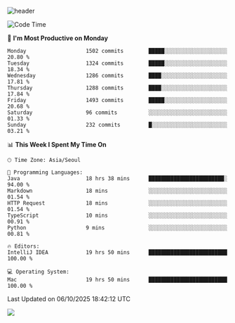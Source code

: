 ![header](https://capsule-render.vercel.app/api?type=Egg&color=timeAuto&height=300&section=header&text=PoPo&fontSize=90&animation=fadeIn)

  <!--START_SECTION:waka-->
![Code Time](http://img.shields.io/badge/Code%20Time-3%2C017%20hrs%2022%20mins-blue)

📅 **I'm Most Productive on Monday** 

```text
Monday                   1502 commits        █████░░░░░░░░░░░░░░░░░░░░   20.80 % 
Tuesday                  1324 commits        █████░░░░░░░░░░░░░░░░░░░░   18.34 % 
Wednesday                1286 commits        ████░░░░░░░░░░░░░░░░░░░░░   17.81 % 
Thursday                 1288 commits        ████░░░░░░░░░░░░░░░░░░░░░   17.84 % 
Friday                   1493 commits        █████░░░░░░░░░░░░░░░░░░░░   20.68 % 
Saturday                 96 commits          ░░░░░░░░░░░░░░░░░░░░░░░░░   01.33 % 
Sunday                   232 commits         █░░░░░░░░░░░░░░░░░░░░░░░░   03.21 % 
```


📊 **This Week I Spent My Time On** 

```text
🕑︎ Time Zone: Asia/Seoul

💬 Programming Languages: 
Java                     18 hrs 38 mins      ████████████████████████░   94.00 % 
Markdown                 18 mins             ░░░░░░░░░░░░░░░░░░░░░░░░░   01.54 % 
HTTP Request             18 mins             ░░░░░░░░░░░░░░░░░░░░░░░░░   01.54 % 
TypeScript               10 mins             ░░░░░░░░░░░░░░░░░░░░░░░░░   00.91 % 
Python                   9 mins              ░░░░░░░░░░░░░░░░░░░░░░░░░   00.81 % 

🔥 Editors: 
IntelliJ IDEA            19 hrs 50 mins      █████████████████████████   100.00 % 

💻 Operating System: 
Mac                      19 hrs 50 mins      █████████████████████████   100.00 % 
```


 Last Updated on 06/10/2025 18:42:12 UTC
<!--END_SECTION:waka-->



<img src="https://capsule-render.vercel.app/api?type=Egg&color=timeAuto&height=300&section=footer&text=PoPo&fontSize=90&animation=fadeIn&reversal=true" />
